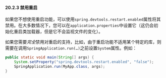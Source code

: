 #### 20.2.3 禁用重启

如果您不想使用重启功能，可以使用`spring.devtools.restart.enabled`属性将其禁用。在大多数情况下，您可以在`application.properties`中设置它（这仍会初始化重启类加载器，但是它不会监视文件的变化）。

如果您需要*完全*禁用对重启的支持，比如，由于重启功能不适用某个特定的库，则需要在调用`SpringApplication.run(…​)`之前设置`System`属性。例如：

```java
public static void main(String[] args) {
    System.setProperty("spring.devtools.restart.enabled", "false");
    SpringApplication.run(MyApp.class, args);
}
```
